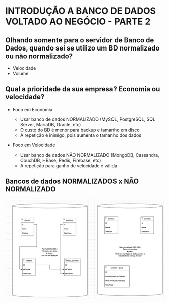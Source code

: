 # INTRODUÇÃO A BANCO DE DADOS VOLTADO AO NEGÓCIO - PARTE 2

## Olhando somente para o servidor de Banco de Dados, quando sei se utilizo um BD normalizado ou não normalizado?

- Velocidade
- Volume

## Qual a prioridade da sua empresa? Economia ou velocidade?

- Foco em Economia
    - Usar banco de dados NORMALIZADO (MySQL, PostgreSQL, SQL Server, MariaDB, Oracle, etc)
    - O custo do BD é menor para backup e tamanho em disco
    - A repetição é inimigo, pois aumenta o tamanho dos dados

- Foco em Velocidade
    - Usar banco de dados NÃO NORMALIZADO (MongoDB, Cassandra, CouchDB, HBase, Redis, Firebase, etc)
    - A repetição para ganho de velocidade é válida

## Bancos de dados NORMALIZADOS x NÃO NORMALIZADO
<img src="./images/db.png">